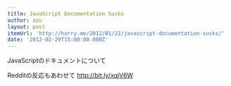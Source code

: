 ```yaml
---
title: JavaScript Documentation Sucks
author: azu
layout: post
itemUrl: 'http://harry.me/2012/01/22/javascript-documentation-sucks/'
date: '2012-02-29T15:00:00.000Z'
---
```

JavaScriptのドキュメントについて

Redditの反応もあわせて http://bit.ly/xqjV6W
